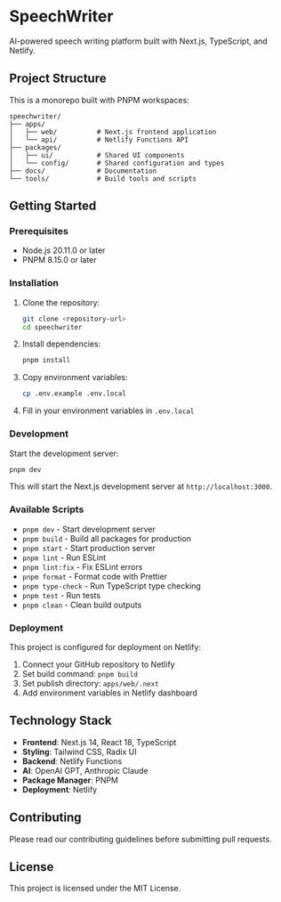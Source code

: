 # SpeechWriter

AI-powered speech writing platform built with Next.js, TypeScript, and Netlify.

## Project Structure

This is a monorepo built with PNPM workspaces:

```
speechwriter/
├── apps/
│   ├── web/          # Next.js frontend application
│   └── api/          # Netlify Functions API
├── packages/
│   ├── ui/           # Shared UI components
│   └── config/       # Shared configuration and types
├── docs/             # Documentation
└── tools/            # Build tools and scripts
```

## Getting Started

### Prerequisites

- Node.js 20.11.0 or later
- PNPM 8.15.0 or later

### Installation

1. Clone the repository:
   ```bash
   git clone <repository-url>
   cd speechwriter
   ```

2. Install dependencies:
   ```bash
   pnpm install
   ```

3. Copy environment variables:
   ```bash
   cp .env.example .env.local
   ```

4. Fill in your environment variables in `.env.local`

### Development

Start the development server:
```bash
pnpm dev
```

This will start the Next.js development server at `http://localhost:3000`.

### Available Scripts

- `pnpm dev` - Start development server
- `pnpm build` - Build all packages for production
- `pnpm start` - Start production server
- `pnpm lint` - Run ESLint
- `pnpm lint:fix` - Fix ESLint errors
- `pnpm format` - Format code with Prettier
- `pnpm type-check` - Run TypeScript type checking
- `pnpm test` - Run tests
- `pnpm clean` - Clean build outputs

### Deployment

This project is configured for deployment on Netlify:

1. Connect your GitHub repository to Netlify
2. Set build command: `pnpm build`
3. Set publish directory: `apps/web/.next`
4. Add environment variables in Netlify dashboard

## Technology Stack

- **Frontend**: Next.js 14, React 18, TypeScript
- **Styling**: Tailwind CSS, Radix UI
- **Backend**: Netlify Functions
- **AI**: OpenAI GPT, Anthropic Claude
- **Package Manager**: PNPM
- **Deployment**: Netlify

## Contributing

Please read our contributing guidelines before submitting pull requests.

## License

This project is licensed under the MIT License.